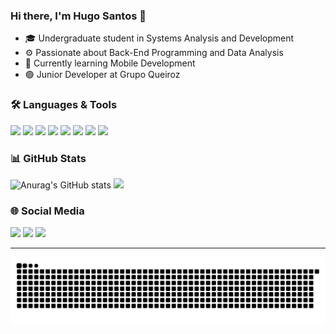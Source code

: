 ### Hi there, I'm Hugo Santos 👋

- 🎓 Undergraduate student in Systems Analysis and Development  
- ⚙️ Passionate about Back-End Programming and Data Analysis  
- 📱 Currently learning Mobile Development  
- 🟢 Junior Developer at Grupo Queiroz  

### 🛠️ Languages & Tools
<div>
  <img src="https://img.shields.io/badge/-Python-3776AB?style=for-the-badge&logo=python&logoColor=white" />
  <img src="https://img.shields.io/badge/-Java-007396?style=for-the-badge&logo=java&logoColor=white" />
  <img src="https://img.shields.io/badge/-SQL-4479A1?style=for-the-badge&logo=postgresql&logoColor=white" />
  <img src="https://img.shields.io/badge/-Django-092E20?style=for-the-badge&logo=django&logoColor=white" />
  <img src="https://img.shields.io/badge/-SpringBoot-6DB33F?style=for-the-badge&logo=springboot&logoColor=white" />
  <img src="https://img.shields.io/badge/-SQLServer-CC2927?style=for-the-badge&logo=microsoftsqlserver&logoColor=white" />
  <img src="https://img.shields.io/badge/-ADVPL-004880?style=for-the-badge&logoColor=white" />
  <img src="https://img.shields.io/badge/-Flutter-02569B?style=for-the-badge&logo=flutter&logoColor=white" />
</div>

### 📊 GitHub Stats
  ![Anurag's GitHub stats](https://github-readme-stats.vercel.app/api?username=Hugo-r2d2&show_icons=true&theme=dark)
  <img height="195em" src="https://github-readme-stats.vercel.app/api/top-langs/?username=Hugo-r2d2&layout=compact&langs_count=7&theme=dark" />


### 🌐 Social Media
<div>
  <a href="" target="_blank"><img loading="lazy" src="https://img.shields.io/badge/-Instagram-%23E4405F?style=for-the-badge&logo=instagram&logoColor=white" target="_blank"></a>
  <a href=""><img loading="lazy" src="https://img.shields.io/badge/Gmail-D14836?style=for-the-badge&logo=gmail&logoColor=white" target="_blank"></a>
  <a href="" target="_blank"><img loading="lazy" src="https://img.shields.io/badge/-LinkedIn-%230077B5?style=for-the-badge&logo=linkedin&logoColor=white" target="_blank"></a>   
</div>


---


<picture align="center">
  <source media="(prefers-color-scheme: dark)" srcset="https://raw.githubusercontent.com/Hugo-r2d2/Hugo-r2d2/output/github-contribution-grid-snake-dark.svg">
  <source media="(prefers-color-scheme: light)" srcset="https://raw.githubusercontent.com/Hugo-r2d2/Hugo-r2d2/output/github-contribution-grid-snake-dark.svg">
  <img align="center" alt="github contribution grid snake animation" src="https://raw.githubusercontent.com/Hugo-r2d2/Hugo-r2d2/output/github-contribution-grid-snake.svg">
</picture>
